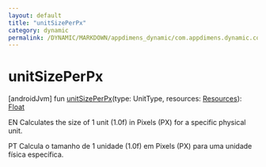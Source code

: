 ```yaml
---
layout: default
title: "unitSizePerPx"
category: dynamic
permalink: /DYNAMIC/MARKDOWN/appdimens_dynamic/com.appdimens.dynamic.compose/-app-dimens-physical-units/unit-size-per-px.html
---
```


# unitSizePerPx

[androidJvm]
fun [unitSizePerPx](unit-size-per-px.md)(type: UnitType, resources: [Resources](https://developer.android.com/reference/kotlin/android/content/res/Resources.html)): [Float](https://kotlinlang.org/api/core/kotlin-stdlib/kotlin/-float/index.html)

EN Calculates the size of 1 unit (1.0f) in Pixels (PX) for a specific physical unit.

PT Calcula o tamanho de 1 unidade (1.0f) em Pixels (PX) para uma unidade física específica.